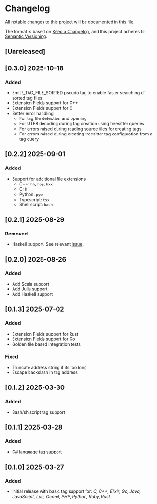 # Changelog

All notable changes to this project will be documented in this file.

The format is based on [Keep a Changelog](https://keepachangelog.com/en/1.1.0/),
and this project adheres to [Semantic Versioning](https://semver.org/spec/v2.0.0.html).

## [Unreleased]

## [0.3.0] 2025-10-18

### Added
 - Emit !_TAG_FILE_SORTED pseudo tag to enable faster searching of sorted tag files
 - Extension Fields support for C++
 - Extension Fields support for C
 - Better error handling
    - For tag file detection and opening
    - For UTF8 decoding during tag creation using treesitter queries
    - For errors raised during reading source files for creating tags
    - For errors raised during creating treesitter tag configuration from a tag query

## [0.2.2] 2025-09-01

### Added
 - Support for additional file extensions
    - C++:  `hh`, `hpp`, `hxx`
    - C: `h`
    - Python: `pyw`
    - Typescript: `tsx`
    - Shell script: `bash`

## [0.2.1] 2025-08-29

### Removed
 - Haskell support. See relevant [issue](https://github.com/jha-naman/treetags/issues/7).

## [0.2.0] 2025-08-26

### Added
 - Add Scala support
 - Add Julia support
 - Add Haskell support

## [0.1.3] 2025-07-02

### Added
 - Extension Fields support for Rust
 - Extension Fields support for Go
 - Golden file based integration tests

### Fixed
- Truncate address string if its too long
- Escape backslash in tag address

## [0.1.2] 2025-03-30

### Added
 - Bash/sh script tag support

## [0.1.1] 2025-03-28

### Added
 - C# language tag support

## [0.1.0] 2025-03-27

### Added
 - Initial release with basic tag support for: _C, C++, Elixir, Go, Java, JavaScript, Lua, Ocaml, PHP, Python, Ruby, Rust_
